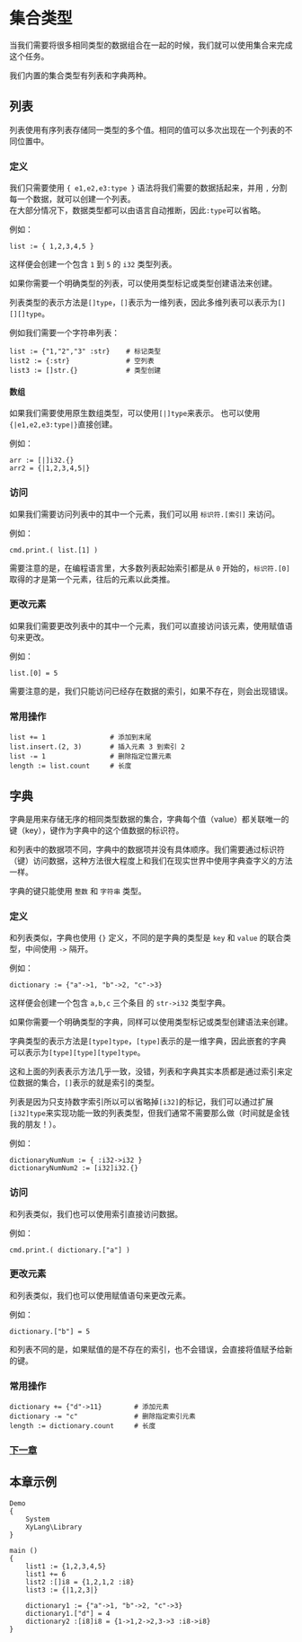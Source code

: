 # 集合类型
当我们需要将很多相同类型的数据组合在一起的时候，我们就可以使用集合来完成这个任务。

我们内置的集合类型有列表和字典两种。

## 列表
列表使用有序列表存储同一类型的多个值。相同的值可以多次出现在一个列表的不同位置中。

### 定义
我们只需要使用 `{ e1,e2,e3:type }` 语法将我们需要的数据括起来，并用 `,` 分割每一个数据，就可以创建一个列表。  
在大部分情况下，数据类型都可以由语言自动推断，因此`:type`可以省略。

例如：
```
list := { 1,2,3,4,5 }
```
这样便会创建一个包含 `1` 到 `5` 的 `i32` 类型列表。

如果你需要一个明确类型的列表，可以使用类型标记或类型创建语法来创建。

列表类型的表示方法是`[]type`，`[]`表示为一维列表，因此多维列表可以表示为`[][][]type`。

例如我们需要一个字符串列表：
```
list := {"1,"2","3" :str}    # 标记类型
list2 := {:str}              # 空列表
list3 := []str.{}            # 类型创建
```
#### 数组
如果我们需要使用原生数组类型，可以使用`[|]type`来表示。
也可以使用`{|e1,e2,e3:type|}`直接创建。

例如：
```
arr := [|]i32.{}
arr2 = {|1,2,3,4,5|}
```
### 访问
如果我们需要访问列表中的其中一个元素，我们可以用 `标识符.[索引]` 来访问。

例如：
```
cmd.print.( list.[1] )
```
需要注意的是，在编程语言里，大多数列表起始索引都是从 `0` 开始的，`标识符.[0]` 取得的才是第一个元素，往后的元素以此类推。
### 更改元素
如果我们需要更改列表中的其中一个元素，我们可以直接访问该元素，使用赋值语句来更改。

例如：
```
list.[0] = 5
```
需要注意的是，我们只能访问已经存在数据的索引，如果不存在，则会出现错误。
### 常用操作
```
list += 1                # 添加到末尾
list.insert.(2, 3)       # 插入元素 3 到索引 2
list -= 1                # 删除指定位置元素
length := list.count     # 长度
```
## 字典
字典是用来存储无序的相同类型数据的集合，字典每个值（value）都关联唯一的键（key），键作为字典中的这个值数据的标识符。

和列表中的数据项不同，字典中的数据项并没有具体顺序。我们需要通过标识符（键）访问数据，这种方法很大程度上和我们在现实世界中使用字典查字义的方法一样。

字典的键只能使用 `整数` 和 `字符串` 类型。
### 定义
和列表类似，字典也使用 `{}` 定义，不同的是字典的类型是 `key` 和 `value` 的联合类型，中间使用 `->` 隔开。

例如：
```
dictionary := {"a"->1, "b"->2, "c"->3}
```
这样便会创建一个包含 `a,b,c` 三个条目 的 `str->i32` 类型字典。

如果你需要一个明确类型的字典，同样可以使用类型标记或类型创建语法来创建。

字典类型的表示方法是`[type]type`，`[type]`表示的是一维字典，因此嵌套的字典可以表示为`[type][type][type]type`。

这和上面的列表表示方法几乎一致，没错，列表和字典其实本质都是通过索引来定位数据的集合，`[]`表示的就是索引的类型。

列表是因为只支持数字索引所以可以省略掉`[i32]`的标记，我们可以通过扩展`[i32]type`来实现功能一致的列表类型，但我们通常不需要那么做（时间就是金钱我的朋友！）。

例如：
```
dictionaryNumNum := { :i32->i32 }
dictionaryNumNum2 := [i32]i32.{}
```
### 访问
和列表类似，我们也可以使用索引直接访问数据。

例如：
```
cmd.print.( dictionary.["a"] )
```
### 更改元素
和列表类似，我们也可以使用赋值语句来更改元素。

例如：
```
dictionary.["b"] = 5
```
和列表不同的是，如果赋值的是不存在的索引，也不会错误，会直接将值赋予给新的键。
### 常用操作
```
dictionary += {"d"->11}        # 添加元素
dictionary -= "c"              # 删除指定索引元素
length := dictionary.count     # 长度
```
### [下一章](判断.md)

## 本章示例
```
Demo
{
    System
    XyLang\Library
}

main ()
{
    list1 := {1,2,3,4,5}
    list1 += 6
    list2 :[]i8 = {1,2,1,2 :i8}
    list3 := {|1,2,3|}

    dictionary1 := {"a"->1, "b"->2, "c"->3}
    dictionary1.["d"] = 4
    dictionary2 :[i8]i8 = {1->1,2->2,3->3 :i8->i8}
}
```